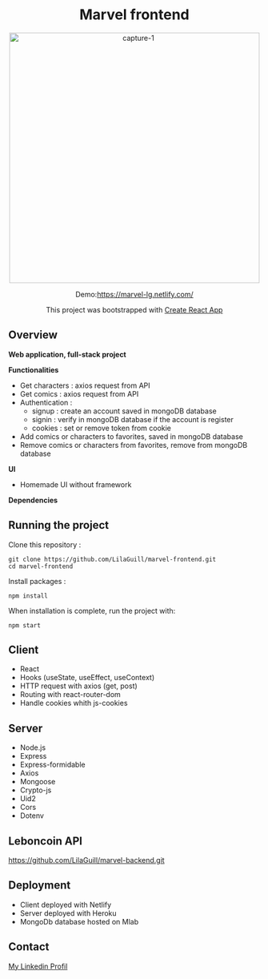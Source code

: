 <h1 align="center">Marvel frontend</h1>

<p align="center">
  <img width="500" src="https://github.com/LilaGuill/marvel-frontend/blob/master/public/screen.png" alt="capture-1">
</p>

<p align="center">
  Demo:<a href="https://marvel-lg.netlify.com/" target="_blank">https://marvel-lg.netlify.com/</a>
</p>
<p align="center">
 This project was bootstrapped with <a href=https://github.com/facebook/create-react-app. target="_blank">Create React App</a>
</p>

## Overview

**Web application, full-stack project**

**Functionalities**

- Get characters : axios request from API
- Get comics : axios request from API
- Authentication :
  - signup : create an account saved in mongoDB database
  - signin : verify in mongoDB database if the account is register
  - cookies : set or remove token from cookie
- Add comics or characters to favorites, saved in mongoDB database
- Remove comics or characters from favorites, remove from mongoDB database

**UI**

- Homemade UI without framework

**Dependencies**

## Running the project

Clone this repository :

```
git clone https://github.com/LilaGuill/marvel-frontend.git
cd marvel-frontend
```

Install packages :

```
npm install
```

When installation is complete, run the project with:

```
npm start
```

## Client

- React
- Hooks (useState, useEffect, useContext)
- HTTP request with axios (get, post)
- Routing with react-router-dom
- Handle cookies whith js-cookies

## Server

- Node.js
- Express
- Express-formidable
- Axios
- Mongoose
- Crypto-js
- Uid2
- Cors
- Dotenv

## Leboncoin API

<a href="https://github.com/LilaGuill/marvel-backend.git">https://github.com/LilaGuill/marvel-backend.git</a>

## Deployment

- Client deployed with Netlify
- Server deployed with Heroku
- MongoDb database hosted on Mlab

## Contact

<a href="https://www.linkedin.com/in/lila-guillermic-66542476/" target="_blank">My Linkedin Profil</a>
